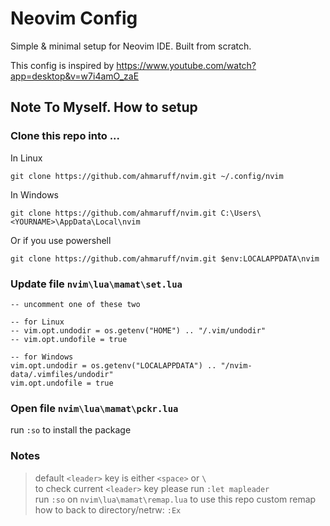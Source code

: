 # Neovim Config
Simple & minimal setup for Neovim IDE. Built from scratch.

This config is inspired by https://www.youtube.com/watch?app=desktop&v=w7i4amO_zaE

## Note To Myself. How to setup

### Clone this repo into ...
In Linux  
```
git clone https://github.com/ahmaruff/nvim.git ~/.config/nvim
```

In Windows  
```
git clone https://github.com/ahmaruff/nvim.git C:\Users\<YOURNAME>\AppData\Local\nvim  
```

Or if you use powershell  
```
git clone https://github.com/ahmaruff/nvim.git $env:LOCALAPPDATA\nvim
```

### Update file `nvim\lua\mamat\set.lua`

```
-- uncomment one of these two

-- for Linux
-- vim.opt.undodir = os.getenv("HOME") .. "/.vim/undodir"
-- vim.opt.undofile = true

-- for Windows
vim.opt.undodir = os.getenv("LOCALAPPDATA") .. "/nvim-data/.vimfiles/undodir"
vim.opt.undofile = true
```

### Open file `nvim\lua\mamat\pckr.lua`
run `:so` to install the package

### Notes
> default `<leader>` key is either `<space>` or `\`  
> to check current `<leader>` key please run `:let mapleader`  
> run `:so` on `nvim\lua\mamat\remap.lua` to use this repo custom remap  
> how to back to directory/netrw: `:Ex`  
